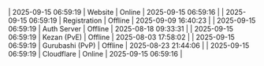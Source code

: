 | 2025-09-15 06:59:19 | Website | Online | 2025-09-15 06:59:16 |
| 2025-09-15 06:59:19 | Registration | Offline | 2025-09-09 16:40:23 |
| 2025-09-15 06:59:19 | Auth Server | Offline | 2025-08-18 09:33:31 |
| 2025-09-15 06:59:19 | Kezan (PvE) | Offline | 2025-08-03 17:58:02 |
| 2025-09-15 06:59:19 | Gurubashi (PvP) | Offline | 2025-08-23 21:44:06 |
| 2025-09-15 06:59:19 | Cloudflare | Online | 2025-09-15 06:59:16 |
